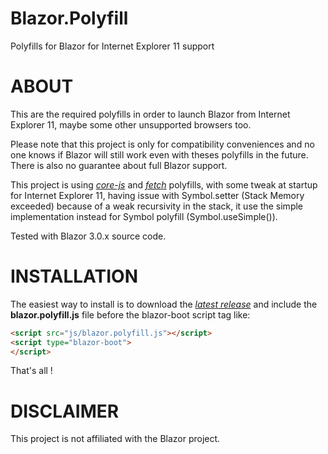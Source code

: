 # Blazor.Polyfill
Polyfills for Blazor for Internet Explorer 11 support

# ABOUT

This are the required polyfills in order to launch Blazor from Internet Explorer 11, maybe some other unsupported browsers too.

Please note that this project is only for compatibility conveniences and no one knows if Blazor will still work even with theses polyfills in the future. There is also no guarantee about full Blazor support.

This project is using [*core-js*](https://github.com/zloirock/core-js) and [*fetch*](https://github.com/github/fetch) polyfills, with some tweak at startup for Internet Explorer 11, having issue with Symbol.setter (Stack Memory exceeded) because of a weak recursivity in the stack, it use the simple implementation instead for Symbol polyfill (Symbol.useSimple()).

Tested with Blazor 3.0.x source code.

# INSTALLATION

The easiest way to install is to download the [*latest release*](https://github.com/Daddoon/Blazor.Polyfill/releases) and include the **blazor.polyfill.js** file before the blazor-boot script tag like:

```html
<script src="js/blazor.polyfill.js"></script>
<script type="blazor-boot">
</script>
```

That's all !

# DISCLAIMER

This project is not affiliated with the Blazor project.

